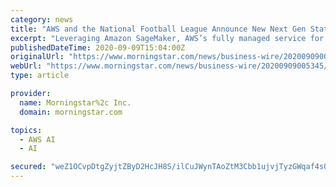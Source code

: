 ```yaml
---
category: news
title: "AWS and the National Football League Announce New Next Gen Stats Powered by AWS for the 2020 Season"
excerpt: "Leveraging Amazon SageMaker, AWS’s fully managed service for easily building, training, and deploying machine learning models quickly, the NFL was able to rapidly iterate and train multiple ..."
publishedDateTime: 2020-09-09T15:04:00Z
originalUrl: "https://www.morningstar.com/news/business-wire/20200909005345/aws-and-the-national-football-league-announce-new-next-gen-stats-powered-by-aws-for-the-2020-season"
webUrl: "https://www.morningstar.com/news/business-wire/20200909005345/aws-and-the-national-football-league-announce-new-next-gen-stats-powered-by-aws-for-the-2020-season"
type: article

provider:
  name: Morningstar%2c Inc.
  domain: morningstar.com

topics:
  - AWS AI
  - AI

secured: "weZ1OCvpDtgZyjtZByD2HcJH8S/ilCuJWynTAoZtM3Cbb1ujvjTyzGWqaf4sQnC2jo0TGvfHQMzAPfXasahB9XyyR0xJIRuDbsghXdolgtis7srgd36StmtG5/43vkZqy7IBE3Te1yrZ1ce5saZ8L+0Td56oR3gOm7dGet1zxUHybrQ8fLatnwnVjmfpG6gTu1pyfoYf9FkSfd/tdrNSSEfTCihTcbvw+Lc3Pds9UMDvrySFnEyVjq9J0am8BQ/XNKRiInpC0OzaSxFC/fZyT+rrE6EiA6Hg+7o138C1TIChwYd6OZAgIheyY3h5DpbCf0xFN3p3fH4R3IcOyRywP7QUnnB9+9E0aQ0ITBO8lYc=;AEV0sCWbNQx7sqBLRRGmbA=="
---
```


